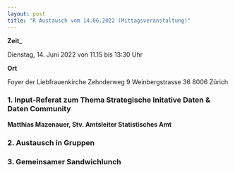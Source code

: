 ```yaml
---
layout: post
title: "R Austausch vom 14.06.2022 (Mittagsveranstaltung)"
---
```


__Zeit___ 

Dienstag, 14. Juni 2022 von 11.15 bis 13:30 Uhr 

__Ort__ 

Foyer der Liebfrauenkirche
Zehnderweg 9 
Weinbergstrasse 36
8006 Zürich

### 1. Input-Referat zum Thema Strategische Initative Daten & Daten Community

__Matthias Mazenauer, Stv. Amtsleiter Statistisches Amt__

### 2. Austausch in Gruppen ###

### 3. Gemeinsamer Sandwichlunch ###
